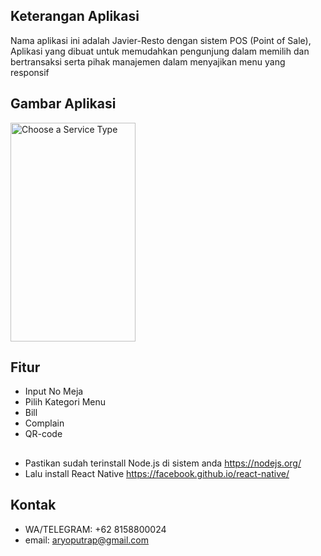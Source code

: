 ## Keterangan Aplikasi
Nama aplikasi ini adalah Javier-Resto dengan sistem POS (Point of Sale), Aplikasi yang dibuat untuk memudahkan pengunjung dalam memilih dan bertransaksi serta pihak manajemen dalam menyajikan menu yang responsif
<br>

## Gambar Aplikasi
<p float="left">
  <img src="https://github.com/aryoputrap/doctorapp/blob/main/src/assets/1.png" width="200" height="350" alt="Choose a Service Type"/>
</p>
<!-- video
<p float="left">
  <img src="https://github.com/aryoputrap/javierresto/blob/master/src/asset/Video%20Apliaksi.gif" width="200" height="350" alt="Video"/>
</p> -->


## Fitur 
* Input No Meja
* Pilih Kategori Menu
* Bill
* Complain
* QR-code

## 
* Pastikan sudah terinstall Node.js di sistem anda https://nodejs.org/
* Lalu install React Native https://facebook.github.io/react-native/

## Kontak
* WA/TELEGRAM: +62 8158800024
* email: aryoputrap@gmail.com